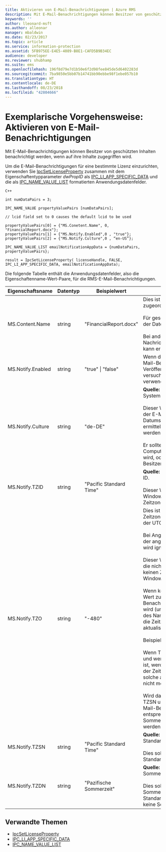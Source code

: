 ```yaml
---
title: Aktivieren von E-Mail-Benachrichtigungen | Azure RMS
description: Mit E-Mail-Benachrichtigungen können Besitzer von geschützten Inhalten benachrichtigt werden, wenn auf ihre Inhalte zugegriffen wird.
keywords: ''
author: lleonard-msft
ms.author: alleonar
manager: mbaldwin
ms.date: 02/23/2017
ms.topic: article
ms.service: information-protection
ms.assetid: 5FB975EE-E4E5-4089-B8E1-CAFD5B9B34EC
audience: developer
ms.reviewer: shubhamp
ms.suite: ems
ms.openlocfilehash: 196f8d79e7d1b50e6f2d98fee845de5d6402283d
ms.sourcegitcommit: 7ba9850e5bb07b14741bb90ebbe98f1ebe057b10
ms.translationtype: HT
ms.contentlocale: de-DE
ms.lasthandoff: 08/23/2018
ms.locfileid: "42804666"
---
```

# <a name="how-to-enable-email-notification"></a>Exemplarische Vorgehensweise: Aktivieren von E-Mail-Benachrichtigungen

Mit E-Mail-Benachrichtigungen können Besitzer von geschützten Inhalten benachrichtigt werden, wenn auf ihre Inhalte zugegriffen wird.

Um die E-Mail-Benachrichtigungen für eine bestimmte Lizenz einzurichten, verwenden Sie [IpcSetLicenseProperty](https://msdn.microsoft.com/library/hh535271.aspx) zusammen mit dem Eigenschaftentypparameter *dwPropID* als [IPC\_LI\_APP\_SPECIFIC\_DATA](https://msdn.microsoft.com/library/hh535287.aspx) und die als [IPC\_NAME\_VALUE\_LIST](https://msdn.microsoft.com/library/hh535277.aspx) formatierten Anwendungsdatenfelder.

    C++

    int numDataPairs = 3;

    IPC_NAME_VALUE propertyValuePairs [numDataPairs];

    // lcid field set to 0 causes the default lcid to be used

    propertyValuePairs[0] = {"MS.Conetent.Name", 0, "FinancialReport.docx"};
    propertyValuePairs[1] = {"MS.Notify.Enabled",0 , "true"};
    propertyValuePairs[2] = {"MS.Notify.Culture",0 , “en-US”};

    IPC_NAME_VALUE_LIST emailNotificationAppData = {numDataPairs, propertyValuePairs};

    result = IpcSetLicenseProperty( licenseHandle, FALSE, IPC_LI_APP_SPECIFIC_DATA, emailNotificationAppData);


Die folgende Tabelle enthält die Anwendungsdatenfelder, also die Eigenschaftenname-Wert-Paare, für die RMS-E-Mail-Benachrichtigungen.


|Eigenschaftsname | Datentyp | Beispielwert | Hinweise |
|--------------|-----------|---------------|-------|
|MS.Content.Name|string|"FinancialReport.docx"|Dies ist ein Bezeichner, der dem geschützten Inhalt zugeordnet ist.<br><br> Für geschützte Dateien sollte dieser Wert den Namen der Datei ohne Pfadinformationen enthalten.<br><br> Bei anderen Arten von Inhalten, z. B. eine E-Mail-Nachricht sollte er den Betreff der E-Mail enthalten oder kann er leer sein.|
|MS.Notify.Enabled|string|"true" &#124; "false"|Wenn dieser Wert auf „true“ festgelegt ist, wird eine E-Mail-Benachrichtigung an den Besitzer der Veröffentlichungslizenz gesendet, sobald jemand versucht, diese zum Abrufen einer Endbenutzerlizenz zu verwenden.|
|MS.Notify.Culture|string|"de-DE"| **Quelle:** System.Globalization.CultureInfo.CurrentUICulture.Name <br><br>Dieser Wert wird verwendet, um die lokalisierte Sprache der E-Mail-Benachrichtigung sowie das Datums-/Uhrzeitformat und das Zahlenformat zu ermitteln, die in der E-Mail-Nachricht verwendet werden sollten.<br><br>Er sollte anhand der Benutzereinstellungen des Computers, auf dem die Veröffentlichungslizenz erstellt wird, oder basierend auf der bevorzugten Kultur des Besitzers der Veröffentlichungslizenz festgelegt werden.|
|MS.Notify.TZID|string|"Pacific Standard Time"|**Quelle:** TimeZoneInfo.Local.Id – Windows-Zeitzonen-ID.<br><br>Dieser Wert ist der Zeitzonenbezeichner des Microsoft Windows-Betriebssystems, der eine bestimmten Zeitzone und deren Eigenschaften beschreibt.|
|MS.Notify.TZO|string|"-480"|Dies ist das in Minuten angegebene Zeitzonenoffset der Zeitzone des Besitzers der Veröffentlichungslizenz von der UTC-Zeit.<br><br>Bei Angabe eines gültigen TZID-Werts wird der Offset der angegebenen Zeitzone verwendet, und dieser Wert wird ignoriert.<br><br>Dieser Wert wird eher von Veröffentlichungsplattformen, die nicht auf Windows basieren, verwendet, da diese keinen Zugriff auf die Liste der Zeitzone-ID-Werte des Windows-Betriebssystems haben.<br><br>Wenn kein Wert TZID-Wert angegeben wird, wird dieser Wert zur Berechnung des Zeitoffsets von Benachrichtigungen verwendet, und der TZSN-Wert wird (unabhängig von der Zeitzonenwert) zur Angabe des Namens der Zeitzone verwendet. Dies bewirkt, dass die Zeitzone fest ist und ggf. nicht für die Sommerzeit aktualisiert wird.<br><br>Beispiel:<br><br>Wenn TXID leer ist und TZ0 auf "-420" festgelegt ist und wenn für TZSN "Pacific Daylight Time" angegeben ist, werden alle Werte in der E-Mail-Benachrichtigung der Zeitzone "Pacific Daylight Time" angepasst und als solche angezeigt, selbst wenn die Sommerzeit derzeit nicht mehr in Kraft ist.<br><br>Wird dagegen ein TZID-Wert zusammen mit Werten für TZSN und TZDN angegeben, dann wird der in der E-Mail-Benachrichtigung angegebene Zeitpunkt entsprechend der Maßgabe, ob Datum und Uhrzeit im Sommerzeitmodus oder Standardmodus angezeigt werden sollen, angepasst und angezeigt.|
|MS.Notify.TZSN|string|"Pacific Standard Time"|**Quelle:** TimeZoneInfo.Local.StandardName – Standardzeitzonenname.<br><br>Dies sollte der lokalisierte Name des Standardzeitzonennamens der Zeitzone sein.|
|MS.Notify.TZDN|string|"Pazifische Sommerzeit"|**Quelle:** TimeZoneInfo.Local.DaylightName – Name der Sommerzeitzeitzone.<br><br>Dies sollte der lokalisierte Name der Sommerzeitzeitzone sein. Er kann mit dem Standardnamen identisch sein, wenn in der Zeitzone keine Sommerzeit unterstützt wird.|

## <a name="related-topics"></a>Verwandte Themen

- [IpcSetLicenseProperty](https://msdn.microsoft.com/library/hh535271.aspx)
- [IPC\_LI\_APP\_SPECIFIC\_DATA](https://msdn.microsoft.com/library/hh535287.aspx)
- [IPC\_NAME\_VALUE\_LIST](https://msdn.microsoft.com/library/hh535277.aspx)
